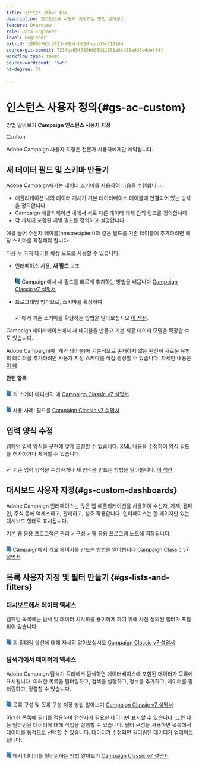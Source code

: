 ```yaml
---
title: 인스턴스 사용자 정의
description: 인스턴스를 사용자 지정하는 방법 알아보기
feature: Overview
role: Data Engineer
level: Beginner
exl-id: 18000763-5923-48bd-b62d-cccd3c11016d
source-git-commit: 7234ca65f785b005b11851a5cd88add8cddeff4f
workflow-type: tm+mt
source-wordcount: '545'
ht-degree: 7%

---
```


# 인스턴스 사용자 정의{#gs-ac-custom}

방법 알아보기 **Campaign 인스턴스 사용자 지정**

>[!CAUTION]
>
>Adobe Campaign 사용자 지정은 전문가 사용자에게만 예약됩니다.

## 새 데이터 필드 및 스키마 만들기

Adobe Campaign에서는 데이터 스키마를 사용하여 다음을 수행합니다.

* 애플리케이션 내의 데이터 개체가 기본 데이터베이스 테이블에 연결되어 있는 방식을 정의합니다
* Campaign 애플리케이션 내에서 서로 다른 데이터 개체 간의 링크를 정의합니다
* 각 개체에 포함된 개별 필드를 정의하고 설명합니다

예를 들어 수신자 테이블(nms:recipient)과 같은 필드를 기존 테이블에 추가하려면 해당 스키마를 확장해야 합니다.

다음 두 가지 테이블 확장 모드를 사용할 수 있습니다.

* 인터페이스 사용, **새 필드** 보조

   ![](../assets/do-not-localize/book.png) Campaign에서 새 필드를 빠르게 추가하는 방법을 배웁니다 [Campaign Classic v7 설명서](https://experienceleague.adobe.com/docs/campaign-classic/using/configuring-campaign-classic/editing-schemas/new-field-wizard.html?lang=en#configuring-campaign-classic)

* 프로그래밍 방식으로, 스키마를 확장하여

   ![](../assets/do-not-localize/glass.png) 에서 기존 스키마를 확장하는 방법을 알아보십시오 [이 섹션](../dev/extend-schema.md).


Campaign 데이터베이스에서 새 테이블을 만들고 기본 제공 데이터 모델을 확장할 수도 있습니다.

Adobe Campaign(예: 계약 테이블)에 기본적으로 존재하지 않는 완전히 새로운 유형의 데이터를 추가하려면 사용자 지정 스키마를 직접 생성할 수 있습니다. 자세한 내용은 [이 예](../dev/create-schema.md#example--creating-a-contract-table).

**관련 항목**

![](../assets/do-not-localize/book.png) 의 스키마 에디션의 예 [Campaign Classic v7 설명서](https://experienceleague.adobe.com/docs/campaign-classic/using/configuring-campaign-classic/editing-schemas/examples-of-schemas-edition.html?lang=en#configuring-campaign-classic)

![](../assets/do-not-localize/book.png) 사용 사례: 필드를 [Campaign Classic v7 설명서](https://experienceleague.adobe.com/docs/campaign-classic/using/configuring-campaign-classic/editing-schemas/examples-of-schemas-edition.html?lang=en#uc-link)


## 입력 양식 수정

캠페인 입력 양식을 구현에 맞게 조정할 수 있습니다. XML 내용을 수정하여 양식 필드를 추가하거나 제거할 수 있습니다.

![](../assets/do-not-localize/glass.png) 기존 입력 양식을 수정하거나 새 양식을 만드는 방법을 알아봅니다. [이 섹션](../dev/forms.md).

## 대시보드 사용자 지정{#gs-custom-dashboards}

Adobe Campaign 인터페이스는 많은 웹 애플리케이션을 사용하여 수신자, 게재, 캠페인, 주식 등에 액세스하고, 관리하고, 상호 작용합니다. 인터페이스는 한 페이지만 있는 대시보드 형태로 표시됩니다.

기본 웹 응용 프로그램은 관리 > 구성 > 웹 응용 프로그램 노드에 저장됩니다.

![](../assets/do-not-localize/book.png) Campaign에서 개요 페이지를 만드는 방법을 알아봅니다 [Campaign Classic v7 설명서](https://experienceleague.adobe.com/docs/campaign-classic/using/designing-content/web-applications/use-cases--creating-overviews.html?lang=en#creating-a-single-page-web-application)


## 목록 사용자 지정 및 필터 만들기 {#gs-lists-and-filters}

### 대시보드에서 데이터 액세스

캠페인 목록에는 탐색 및 데이터 시각화를 용이하게 하기 위해 사전 정의된 필터가 포함되어 있습니다.

![](../assets/do-not-localize/book.png) 의 필터링 옵션에 대해 자세히 알아보십시오 [Campaign Classic v7 설명서](https://experienceleague.adobe.com/docs/campaign-classic/using/getting-started/filtering-data/filtering-options.html?lang=en#about-filtering)


### 탐색기에서 데이터에 액세스

Adobe Campaign 탐색기 트리에서 탐색하면 데이터베이스에 포함된 데이터가 목록에 표시됩니다. 이러한 목록을 필터링하고, 검색을 실행하고, 정보를 추가하고, 데이터를 필터링하고, 정렬할 수 있습니다.

![](../assets/do-not-localize/book.png) 목록 구성 및 목록 구성 저장 방법 알아보기 [Campaign Classic v7 설명서](https://experienceleague.adobe.com/docs/campaign-classic/using/getting-started/starting-with-adobe-campaign/campaign-workspace/adobe-campaign-ui-lists.html?lang=en#getting-started)


이러한 목록에 필터를 적용하여 연산자가 필요한 데이터만 표시할 수 있습니다. 그런 다음 필터링된 데이터에 대해 작업을 실행할 수 있습니다. 필터 구성을 사용하면 목록에서 데이터를 동적으로 선택할 수 있습니다. 데이터가 수정되면 필터링된 데이터가 업데이트됩니다.

![](../assets/do-not-localize/book.png) 에서 데이터를 필터링하는 방법 알아보기 [Campaign Classic v7 설명서](https://experienceleague.adobe.com/docs/campaign-classic/using/getting-started/filtering-data/creating-filters.html?lang=en#typology-of-available-filters)
